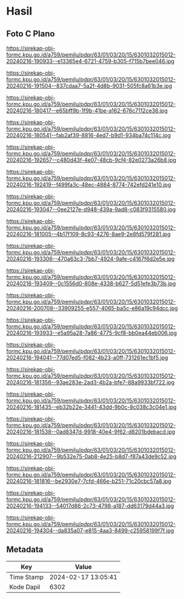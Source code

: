 # Hasil

## Foto C Plano

https://sirekap-obj-formc.kpu.go.id/a759/pemilu/pdpr/63/01/03/20/15/6301032015012-20240216-190933--e13365e4-6721-4759-b305-f715b7bee046.jpg

https://sirekap-obj-formc.kpu.go.id/a759/pemilu/pdpr/63/01/03/20/15/6301032015012-20240216-191504--837cdaa7-5a2f-4d8b-9031-505fc8a61b3e.jpg

https://sirekap-obj-formc.kpu.go.id/a759/pemilu/pdpr/63/01/03/20/15/6301032015012-20240216-180417--e65bff9b-1f9b-41be-a162-676c7112ce36.jpg

https://sirekap-obj-formc.kpu.go.id/a759/pemilu/pdpr/63/01/03/20/15/6301032015012-20240216-180541--fab2af39-8816-4ed7-b9d1-934ba74c114c.jpg

https://sirekap-obj-formc.kpu.go.id/a759/pemilu/pdpr/63/01/03/20/15/6301032015012-20240216-192657--c480d43f-4e07-48cb-9cf4-82e0273a26b8.jpg

https://sirekap-obj-formc.kpu.go.id/a759/pemilu/pdpr/63/01/03/20/15/6301032015012-20240216-192419--f499fa3c-48ec-4884-8774-742efd241e10.jpg

https://sirekap-obj-formc.kpu.go.id/a759/pemilu/pdpr/63/01/03/20/15/6301032015012-20240216-193047--0ee2127e-d948-439a-9ad8-c083f9315580.jpg

https://sirekap-obj-formc.kpu.go.id/a759/pemilu/pdpr/63/01/03/20/15/6301032015012-20240216-181005--4b17f109-8c93-4276-8ae9-2e8fd579f281.jpg

https://sirekap-obj-formc.kpu.go.id/a759/pemilu/pdpr/63/01/03/20/15/6301032015012-20240216-193306--470a63c3-7bb7-4924-9afe-c4167f6d2e5e.jpg

https://sirekap-obj-formc.kpu.go.id/a759/pemilu/pdpr/63/01/03/20/15/6301032015012-20240216-193409--0c1556d0-808e-4338-b627-5d51efe3b73b.jpg

https://sirekap-obj-formc.kpu.go.id/a759/pemilu/pdpr/63/01/03/20/15/6301032015012-20240216-200708--33909255-e557-4065-ba5c-e86a19c94dcc.jpg

https://sirekap-obj-formc.kpu.go.id/a759/pemilu/pdpr/63/01/03/20/15/6301032015012-20240216-193933--e5a95a28-7a86-4775-9cf8-bb0ea44eb006.jpg

https://sirekap-obj-formc.kpu.go.id/a759/pemilu/pdpr/63/01/03/20/15/6301032015012-20240216-194041--77d07ed5-f082-4b23-a0ff-731261ec1bf5.jpg

https://sirekap-obj-formc.kpu.go.id/a759/pemilu/pdpr/63/01/03/20/15/6301032015012-20240216-181356--93ae283e-2ad3-4b2a-bfe7-88a9933bf722.jpg

https://sirekap-obj-formc.kpu.go.id/a759/pemilu/pdpr/63/01/03/20/15/6301032015012-20240216-181435--eb32b22e-3441-43dd-9b0c-8c038c3c04e1.jpg

https://sirekap-obj-formc.kpu.go.id/a759/pemilu/pdpr/63/01/03/20/15/6301032015012-20240216-181538--0ad8347d-9918-40e4-9f62-d8201bdebacd.jpg

https://sirekap-obj-formc.kpu.go.id/a759/pemilu/pdpr/63/01/03/20/15/6301032015012-20240216-212907--9b532e75-0ab8-4e25-b8d7-f87a43de9c52.jpg

https://sirekap-obj-formc.kpu.go.id/a759/pemilu/pdpr/63/01/03/20/15/6301032015012-20240216-181816--be2930e7-7cfd-466e-b251-71c20cbc57a8.jpg

https://sirekap-obj-formc.kpu.go.id/a759/pemilu/pdpr/63/01/03/20/15/6301032015012-20240216-194133--54017d86-2c73-4798-a187-dd63179d44a3.jpg

https://sirekap-obj-formc.kpu.go.id/a759/pemilu/pdpr/63/01/03/20/15/6301032015012-20240216-194304--da835a07-e815-4aa3-8499-c25958199f7f.jpg


## Metadata

| Key        | Value               |
| ---------- | ------------------- |
| Time Stamp | 2024-02-17 13:05:41 |
| Kode Dapil | 6302                |



